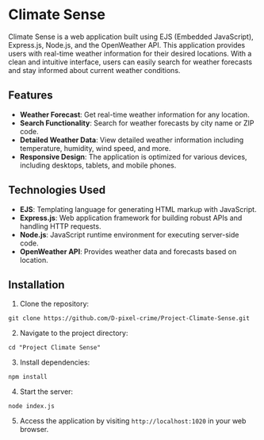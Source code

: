 # Climate Sense

Climate Sense is a web application built using EJS (Embedded JavaScript), Express.js, Node.js, and the OpenWeather API. This application provides users with real-time weather information for their desired locations. With a clean and intuitive interface, users can easily search for weather forecasts and stay informed about current weather conditions.

## Features

- **Weather Forecast**: Get real-time weather information for any location.
- **Search Functionality**: Search for weather forecasts by city name or ZIP code.
- **Detailed Weather Data**: View detailed weather information including temperature, humidity, wind speed, and more.
- **Responsive Design**: The application is optimized for various devices, including desktops, tablets, and mobile phones.

## Technologies Used

- **EJS**: Templating language for generating HTML markup with JavaScript.
- **Express.js**: Web application framework for building robust APIs and handling HTTP requests.
- **Node.js**: JavaScript runtime environment for executing server-side code.
- **OpenWeather API**: Provides weather data and forecasts based on location.
  
## Installation

1. Clone the repository:

```
git clone https://github.com/D-pixel-crime/Project-Climate-Sense.git
```

2. Navigate to the project directory:

```
cd "Project Climate Sense"
```

3. Install dependencies:

```
npm install
```

4. Start the server:

```
node index.js
```

5. Access the application by visiting `http://localhost:1020` in your web browser.
